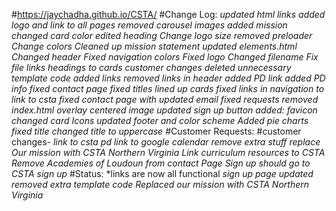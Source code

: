 #https://jaychadha.github.io/CSTA/
#Change Log:
*updated html links*
*added logo and link to all pages*
*removed carousel images*
*added mission*
*changed card color*
*edited heading*
*Change logo size*
*removed preloader*
*Change colors*
*Cleaned up mission statement*
*updated elements.html*
*Changed header*
*Fixed navigation colors*
*Fixed logo*
*Changed filename*
*Fix file links*
*headings to cards*
*customer changes*
*deleted unnecessary template code*
*added links*
*removed links in header*
*added PD link*
*added PD info*
*fixed contact page*
*fixed titles*
*lined up cards*
*fixed links in navigation to link to csta*
*fixed contact page with updated email*
*fixed requests*
*removed index.html overlay*
*centered image*
*updated sign up button*
*added: favicon*
*changed card Icons*
*updated footer and color scheme*
*Added pie charts*
*fixed title*
*changed title to uppercase*
#Customer Requests: #customer changes-
*link to csta pd*
*link to google calendar*
*remove extra stuff*
*replace Our mission with CSTA Northern Virginia*
*Link curriculum resources to CSTA*
*Remove Academies of Loudoun from contact Page*
*Sign up should go to CSTA sign up*
#Status:
*links are now all functional
*sign up page updated*
*removed extra template code*
*Replaced our mission with CSTA Northern Virginia*
